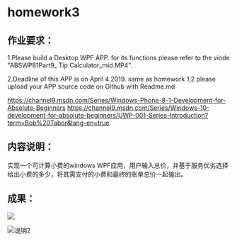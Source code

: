 # homework3

## 作业要求：

1.Please build a Desktop WPF APP. for its functions please refer to the viode "ABSWP81Part9_ Tip Calculator_mid.MP4".

2.Deadline of this APP is on April 4.2019. same as homework 1,2 please upload your APP source code on Github with Readme.md

https://channel9.msdn.com/Series/Windows-Phone-8-1-Development-for-Absolute-Beginners
https://channel9.msdn.com/Series/Windows-10-development-for-absolute-beginners/UWP-001-Series-Introduction?term=Bob%20Tabor&lang-en=true



## 内容说明：

实现一个可计算小费的windows WPF应用，用户输入总价，并基于服务优劣选择给出小费的多少，将其需支付的小费和最终的账单总价一起输出。



## 成果：

![](说明1.JPG)

![说明2](说明2.JPG)
